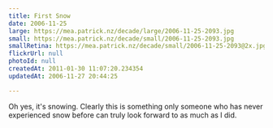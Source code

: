 ```yaml
---
title: First Snow
date: 2006-11-25
large: https://mea.patrick.nz/decade/large/2006-11-25-2093.jpg
small: https://mea.patrick.nz/decade/small/2006-11-25-2093.jpg
smallRetina: https://mea.patrick.nz/decade/small/2006-11-25-2093@2x.jpg
flickrUrl: null
photoId: null
createdAt: 2011-01-30 11:07:20.234354
updatedAt: 2006-11-27 20:44:25

---
```

Oh yes, it's snowing. Clearly this is something only someone who has never experienced snow before can truly look forward to as much as I did.
